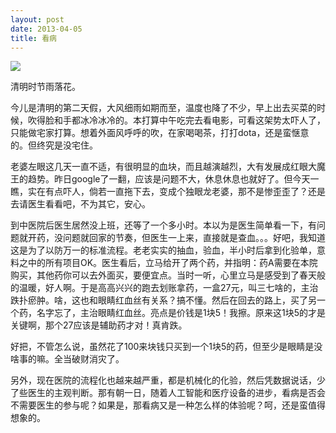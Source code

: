 ```yaml
--- 
layout: post
date: 2013-04-05  
title: 看病    
--- 
```



![](http://www.xn121.com/images/zhxw/2013/02/16/D6F36F52C18F20B46B5F4E7E30807E2F.jpg)

清明时节雨落花。

今儿是清明的第二天假，大风细雨如期而至，温度也降了不少，早上出去买菜的时候，吹得脸和手都冰冷冰冷的。本打算中午吃完去看电影，可看这架势太吓人了，只能做宅家打算。想着外面风呼呼的吹，在家喝喝茶，打打dota，还是蛮惬意的。但终究是没宅住。

老婆左眼这几天一直不适，有很明显的血块，而且越演越烈，大有发展成红眼大魔王的趋势。昨日google了一翻，应该是问题不大，休息休息也就好了。但今天一瞧，实在有点吓人，倘若一直拖下去，变成个独眼龙老婆，那不是惨歪歪了？还是去请医生看看吧，不为其它，安心。

到中医院后医生居然没上班，还等了一个多小时。本以为是医生简单看一下，有问题就开药，没问题就回家的节奏，但医生一上来，直接就是查血。。。好吧，我知道这是为了以防万一的标准流程。老老实实的抽血，验血，半小时后拿到化验单，意料之中的所有项目OK。医生看后，立马给开了两个药，并指明：药A需要在本院购买，其他药你可以去外面买，要便宜点。当时一听，心里立马是感受到了春天般的温暖，好人啊。于是高高兴兴的跑去划账拿药，一盒27元，叫三七啥的，主治跌扑瘀肿。啥，这也和眼睛红血丝有关系？搞不懂。然后在回去的路上，买了另一个药，名字忘了，主治眼睛红血丝。亮点是价钱是1块5！我擦。原来这1块5的才是关键啊，那个27应该是辅助药才对！真肯跌。

好把，不管怎么说，虽然花了100来块钱只买到一个1块5的药，但至少是眼睛是没啥事的嘛。全当破财消灾了。

另外，现在医院的流程化也越来越严重，都是机械化的化验，然后凭数据说话，少了些医生的主观判断。那有朝一日，随着人工智能和医疗设备的进步，看病是否会不需要医生的参与呢？如果是，那看病又是一种怎么样的体验呢？呵，还是蛮值得想象的。